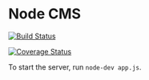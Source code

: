 Node CMS
=======

[![Build Status](https://travis-ci.org/ilanbiala/node-cms.svg?branch=master)](https://travis-ci.org/ilanbiala/node-cms)

[![Coverage Status](https://coveralls.io/repos/ilanbiala/node-cms/badge.png?branch=master)](https://coveralls.io/r/ilanbiala/node-cms?branch=master)

To start the server, run `node-dev app.js`.
